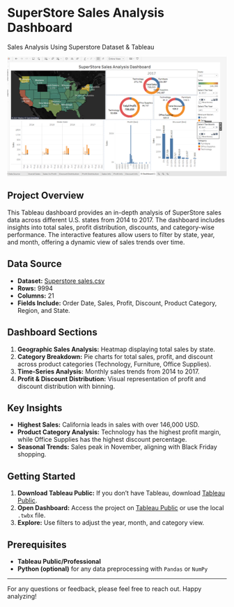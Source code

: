 # SuperStore Sales Analysis Dashboard
Sales Analysis Using Superstore Dataset &amp; Tableau

![Dashboard](DashboardLook.png)

## Project Overview

This Tableau dashboard provides an in-depth analysis of SuperStore sales data across different U.S. states from 2014 to 2017. The dashboard includes insights into total sales, profit distribution, discounts, and category-wise performance. The interactive features allow users to filter by state, year, and month, offering a dynamic view of sales trends over time.

## Data Source

- **Dataset:** [Superstore sales.csv](Superstore%20sales.xlsx)
- **Rows:** 9994
- **Columns:** 21
- **Fields Include:** Order Date, Sales, Profit, Discount, Product Category, Region, and State.

## Dashboard Sections

1. **Geographic Sales Analysis:** Heatmap displaying total sales by state.
2. **Category Breakdown:** Pie charts for total sales, profit, and discount across product categories (Technology, Furniture, Office Supplies).
3. **Time-Series Analysis:** Monthly sales trends from 2014 to 2017.
4. **Profit & Discount Distribution:** Visual representation of profit and discount distribution with binning.

## Key Insights

- **Highest Sales:** California leads in sales with over 146,000 USD.
- **Product Category Analysis:** Technology has the highest profit margin, while Office Supplies has the highest discount percentage.
- **Seasonal Trends:** Sales peak in November, aligning with Black Friday shopping.

## Getting Started

1. **Download Tableau Public:** If you don’t have Tableau, download [Tableau Public](https://public.tableau.com/).
2. **Open Dashboard:** Access the project on [Tableau Public](https://public.tableau.com/shared/7CY2QND83?:display_count=n&:origin=viz_share_link) or use the local `.twbx` file.
3. **Explore:** Use filters to adjust the year, month, and category view.

## Prerequisites

- **Tableau Public/Professional**
- **Python (optional)** for any data preprocessing with `Pandas` or `NumPy`

---

For any questions or feedback, please feel free to reach out. Happy analyzing!
